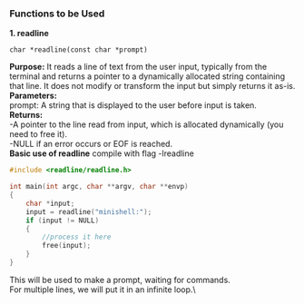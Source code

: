 ### Functions to be Used

**1. readline**
```
char *readline(const char *prompt)
```
**Purpose:** It reads a line of text from the user input, typically from the terminal and returns a pointer to a dynamically allocated string containing that line. It does not modify or transform the input but simply returns it as-is.\
**Parameters:**\
prompt: A string that is displayed to the user before input is taken.\
**Returns:**\
-A pointer to the line read from input, which is allocated dynamically (you need to free it).\
-NULL if an error occurs or EOF is reached.\
**Basic use of readline**
compile with flag -lreadline
``` c
#include <readline/readline.h>

int main(int argc, char **argv, char **envp)
{
	char *input;
	input = readline("minishell:");
	if (input != NULL)
	{
		//process it here
		free(input);
	}
}
```
This will be used to make a prompt, waiting for commands.\
For multiple lines, we will put it in  an infinite loop.\
